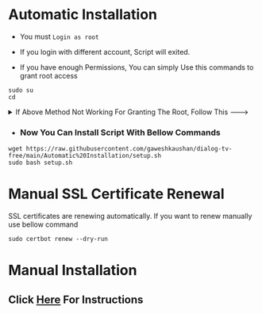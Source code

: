 # Automatic Installation

- You must `Login as root`
- If you login with different account, Script will exited.

- If you have enough Permissions, You can simply Use this commands to grant root access

```
sudo su
cd
```

<details>
	<summary>If Above Method Not Working For Granting The Root, Follow This ---></summary>

- ### Login To Web SSH Terminal

	### Edit sshd_config File With Bellow Command

	```
	sudo nano /etc/ssh/sshd_config
	```

	### Edit Those Lines

	```
	#PermitRootLogin prohibit-password [[>>> Change To <<<]] PermitRootLogin yes
	PasswordAuthentication no [[>>> Change To <<<]] #PasswordAuthentication yes
	```

	### Finally Type Those Commands To Restart SSH Services

	```
	sudo service ssh restart
	sudo service sshd restart
	```

</details>

- ### Now You Can Install Script With Bellow Commands

```
wget https://raw.githubusercontent.com/gaweshkaushan/dialog-tv-free/main/Automatic%20Installation/setup.sh
sudo bash setup.sh
```

# Manual SSL Certificate Renewal

SSL certificates are renewing automatically. If you want to renew manually use bellow command

```
sudo certbot renew --dry-run
```

# Manual Installation

## Click [Here](https://github.com/gaweshkaushan/dialog-tv-free/tree/main/Manual%20Installation/) For Instructions

